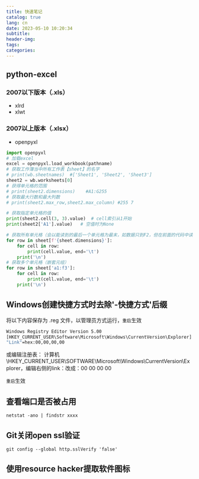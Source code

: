 ```yaml
---
title: 快速笔记
catalog: true
lang: cn
date: 2023-05-10 10:20:34
subtitle:
header-img:
tags:
categories:
---
```



## python-excel

### 2007以下版本（.xls）
 + xlrd
 + xlwt

### 2007以上版本（.xlsx）
 + openpyxl

```python
import openpyxl
# 加载excel
excel = openpyxl.load_workbook(pathname) 
# 获取工作簿当中所有工作表【sheet】的名字
# print(wb.sheetnames)  #['Sheet1', 'Sheet2', 'Sheet3']
sheet2 = wb.worksheets[0]
# 获得单元格的范围
# print(sheet2.dimensions)    #A1:G255
# 获取最大行数和最大列数
# print(sheet2.max_row,sheet2.max_column) #255 7

# 获取指定单元格的值
print(sheet2.cell(3, 3).value)  # cell索引从1开始
print(sheet2['A1'].value)   # 空值时为None

# 获取所有单元格（会以能读到的最后一个单元格为最末，如数据只到F2，但在前面的代码中读了F3为None,则最后一个单元格会变成F3）
for row in sheet[f'{sheet.dimensions}']:
    for cell in row:
        print(cell.value, end='\t')
    print('\n')
# 获取多个单元格（嵌套元组）
for row in sheet['a1:f3']:
    for cell in row:
        print(cell.value, end='\t')
    print('\n')

```


## Windows创建快捷方式时去除'-快捷方式'后缀

将以下内容保存为 .reg 文件，以管理员方式运行，`重启`生效

```bash
Windows Registry Editor Version 5.00
[HKEY_CURRENT_USER\Software\Microsoft\Windows\CurrentVersion\Explorer]
"Link"=hex:00,00,00,00
```

或编辑注册表：
计算机\HKEY_CURRENT_USER\SOFTWARE\Microsoft\Windows\CurrentVersion\Explorer，编辑右侧的link：改成：00 00 00 00

`重启`生效

## 查看端口是否被占用

```shell
netstat -ano | findstr xxxx
```

## Git关闭open ssl验证

```shell
git config --global http.sslVerify 'false'
```

## 使用resource hacker提取软件图标

